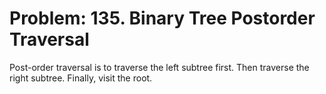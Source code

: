 # Problem: 135.   Binary Tree Postorder Traversal

Post-order traversal is to traverse the left subtree first. Then traverse the right subtree. Finally, visit the root.